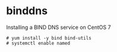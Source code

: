 # binddns
Installing a BIND DNS service on CentOS 7
```
# yum install -y bind bind-utils
# systemctl enable named
```
